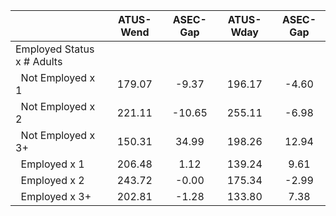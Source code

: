 
|                      |    ATUS-Wend |     ASEC-Gap |    ATUS-Wday |     ASEC-Gap |
| -------------------- | :----------: | :----------: | :----------: | :----------: |
| Employed Status x # Adults |              |              |              |              |
| &nbsp;&nbsp;Not Employed x 1 |       179.07 |        -9.37 |       196.17 |        -4.60 |
| &nbsp;&nbsp;Not Employed x 2 |       221.11 |       -10.65 |       255.11 |        -6.98 |
| &nbsp;&nbsp;Not Employed x 3+ |       150.31 |        34.99 |       198.26 |        12.94 |
| &nbsp;&nbsp;Employed x 1 |       206.48 |         1.12 |       139.24 |         9.61 |
| &nbsp;&nbsp;Employed x 2 |       243.72 |        -0.00 |       175.34 |        -2.99 |
| &nbsp;&nbsp;Employed x 3+ |       202.81 |        -1.28 |       133.80 |         7.38 |

